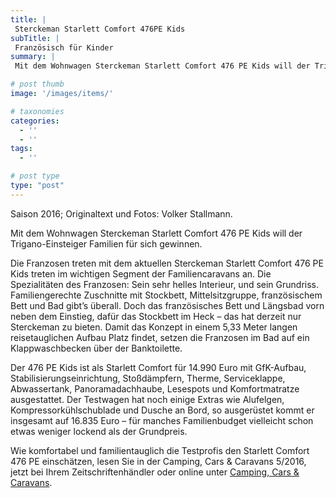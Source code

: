 ```yaml
---
title: |
 Sterckeman Starlett Comfort 476PE Kids
subTitle: |
 Französisch für Kinder
summary: |
 Mit dem Wohnwagen Sterckeman Starlett Comfort 476 PE Kids will der Trigano-Einsteiger Familien für sich gewinnen. Als Besonderheit bietet der Caravan ein französisches Bett und Längsbad vorn neben dem Einstieg, dafür das Stockbett im Heck. Was der Wohnwagen Sterckeman Starlett Comfort 476PE Kids sonst noch bietet, testen die Profis der Fachzeitschrift Camping, Cars & Caravans.

# post thumb
image: '/images/items/'

# taxonomies
categories: 
  - ''
  - ''
tags:
  - ''

# post type
type: "post"
---
```


Saison 2016; Originaltext und Fotos: Volker Stallmann.  

Mit dem Wohnwagen Sterckeman Starlett Comfort 476 PE Kids will der Trigano-Einsteiger Familien für sich gewinnen.   

Die Franzosen treten mit dem aktuellen Sterckeman Starlett Comfort 476 PE Kids treten im wichtigen Segment der Familiencaravans an. Die Spezialitäten des Franzosen: Sein sehr helles Interieur, und sein Grundriss. Familiengerechte Zuschnitte mit Stockbett, Mittelsitzgruppe, französischem Bett und Bad gibt’s überall. Doch das französisches Bett und Längsbad vorn neben dem Einstieg, dafür das Stockbett im Heck – das hat derzeit nur Sterckeman zu bieten. Damit das Konzept in einem 5,33 Meter langen reisetauglichen Aufbau Platz findet, setzen die Franzosen im Bad auf ein Klappwaschbecken über der Banktoilette.  

Der 476 PE Kids ist als Starlett Comfort für 14.990 Euro mit GfK-Aufbau, Stabilisierungseinrichtung, Stoßdämpfern, Therme, Serviceklappe, Abwassertank, Panoramadachhaube, Lesespots und Komfortmatratze ausgestattet. Der Testwagen hat noch einige Extras wie Alufelgen, Kompressorkühlschublade und Dusche an Bord, so ausgerüstet kommt er insgesamt auf 16.835 Euro – für manches Familienbudget vielleicht schon etwas weniger lockend als der Grundpreis.  

Wie komfortabel und familientauglich die Testprofis den Starlett Comfort 476 PE einschätzen, lesen Sie in der Camping, Cars & Caravans 5/2016, jetzt bei Ihrem Zeitschriftenhändler oder online unter [Camping, Cars & Caravans](http://caravaningreisen.de/LinkClick.aspx?link=http%3a%2f%2fhttp%2f%2fcamping-cars-caravans.de%2fcaravans%2fprofitest%2f&tabid=684&portalid=5&mid=1708).   